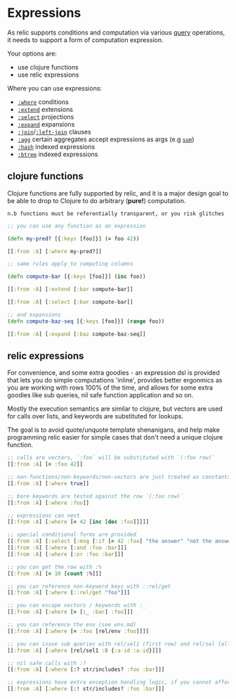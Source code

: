 # Expressions

As relic supports conditions and computation via various [query](query.md) operations, it needs to support a form of computation expression.

Your options are:

- use clojure functions
- use relic expressions

Where you can use expressions:

- [`:where`](where.md) conditions
- [`:extend`](extend.md) extensions
- [`:select`](select.md) projections
- [`:expand`](expand.md) expansions
- [`:join`](join.md)/[`:left-join`](left-join.md) clauses
- [`:agg`](agg.md) certain aggregates accept expressions as args (e.g [`sum`](sum.md))
- [`:hash`](hash.md) indexed expressions
- [`:btree`](btree.md) indexed expressions

## clojure functions

Clojure functions are fully supported by relic, and it is a major design goal to be able to drop to Clojure to do arbitrary (__pure!__) computation.

`n.b functions must be referentially transparent, or you risk glitches`

```clojure 
;; you can use any function as an expression

(defn my-pred? [{:keys [foo]}] (= foo 42))

[[:from :A] [:where my-pred?]]

;; same rules apply to computing columns

(defn compute-bar [{:keys [foo]}] (inc foo))

[[:from :A] [:extend [:bar compute-bar]]

[[:from :A] [:select [:bar compute-bar]]

;; and expansions
(defn compute-baz-seq [{:keys [foo]}] (range foo))

[[:from :A] [:expand [:baz compute-baz-seq]]
```


## relic expressions

For convenience, and some extra goodies - an expression dsl is provided that lets you do simple computations 'inline',
provides better ergonmics as you are working with rows 100% of the time, and allows for some extra goodies like sub queries, nil safe function application and so on.

Mostly the execution semantics are similar to clojure, but vectors are used for calls over lists, and keywords are substituted for lookups.

The goal is to avoid quote/unquote template shenanigans, and help make programming relic easier for simple cases that don't need a unique clojure function. 

```clojure
;; calls are vectors, `:foo` will be substituted with `(:foo row)`
[[:from :A] [= :foo 42]]

;; non-functions/non-keywords/non-vectors are just treated as constants
[[:from :A] [:where true]]

;; bare keywords are tested against the row `(:foo row)`
[[:from :A] [:where :foo]]

;; expressions can nest 
[[:from :A] [:where [= 42 [inc [dec :foo]]]]]

;; special conditional forms are provided
[[:from :A] [:select [:msg [:if [= 42 :foo] "the answer" "not the answer"]]]]
[[:from :A] [:where [:and :foo :bar]]]
[[:from :A] [:where [:or :foo :bar]]]

;; you can get the row with :%
[[:from :A] [= 10 [count :%]]]

;; you can reference non-keyword keys with ::rel/get
[[:from :A] [:where [::rel/get "foo"]]]

;; you can escape vectors / keywords with :_
[[:from :A] [:where [= [:_ :bar] :foo]]]

;; you can reference the env (see env.md)
[[:from :A] [:where [= :foo [rel/env :foo]]]]

;; you can issue sub queries with rel/sel1 (first row) and rel/sel (all rows) (see sub-queries.md)
[[:from :A] [:where [rel/sel1 :B {:a-id :a-id}]]]

;; nil safe calls with :?
[[:from :A] [:where [:? str/includes? :foo :bar]]]

;; expressions have extra exception handling logic, if you cannot afford this, use the unsafe modifier.
[[:from :A] [:where [:! str/includes? :foo :bar]]]
```